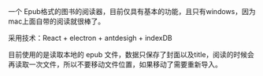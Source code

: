 一个 Epub格式的图书的阅读器，目前仅具有基本的功能，且只有windows，因为mac上面自带的阅读就很棒了。

采用技术：React + electron + antdesigh + indexDB

目前使用的是读取本地的 epub 文件，数据只保存了封面以及title，阅读的时候会再读取一次文件，所以不要移动文件位置，如果移动了需要重新导入。

